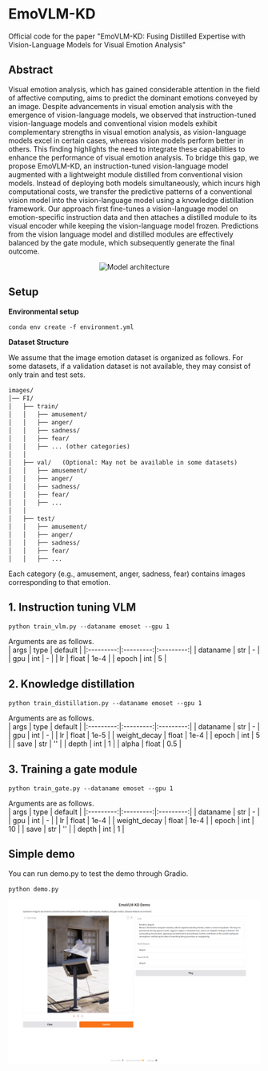 # EmoVLM-KD
Official code for the paper "EmoVLM-KD: Fusing Distilled Expertise with Vision-Language Models for Visual Emotion Analysis"


## Abstract 
Visual emotion analysis, which has gained considerable attention in the field of affective computing, aims to predict the dominant emotions conveyed by an image. Despite advancements in visual emotion analysis with the emergence of vision-language models, we observed that instruction-tuned vision-language models and conventional vision models exhibit complementary strengths in visual emotion analysis, as vision-language models excel in certain cases, whereas vision models perform better in others. This finding highlights the need to integrate these capabilities to enhance the performance of visual emotion analysis. To bridge this gap, we propose EmoVLM-KD, an instruction-tuned vision-language model augmented with a lightweight module distilled from conventional vision models. Instead of deploying both models simultaneously, which incurs high computational costs, we transfer the predictive patterns of a conventional vision model into the vision-language model using a knowledge distillation framework. Our approach first fine-tunes a vision-language model on emotion-specific instruction data and then attaches a distilled module to its visual encoder while keeping the vision-language model frozen. Predictions from the vision language model and distilled modules are effectively balanced by the gate module, which subsequently generate the final outcome. 

<div align="center">
  <img src="architecture_v10.jpg" alt="Model architecture" width="700">
</div>


## Setup 
**Environmental setup**
```  
conda env create -f environment.yml
```

**Dataset Structure**

We assume that the image emotion dataset is organized as follows.
For some datasets, if a validation dataset is not available, they may consist of only train and test sets.
```
images/
│── FI/
│   ├── train/
│   │   ├── amusement/
│   │   ├── anger/
│   │   ├── sadness/
│   │   ├── fear/
│   │   ├── ... (other categories)
│   │
│   ├── val/   (Optional: May not be available in some datasets)
│   │   ├── amusement/
│   │   ├── anger/
│   │   ├── sadness/
│   │   ├── fear/
│   │   ├── ...
│   │
│   ├── test/
│   │   ├── amusement/
│   │   ├── anger/
│   │   ├── sadness/
│   │   ├── fear/
│   │   ├── ...
```

Each category (e.g., amusement, anger, sadness, fear) contains images corresponding to that emotion. 

## 1. Instruction tuning VLM
```
python train_vlm.py --dataname emoset --gpu 1
```
Arguments are as follows.  
| args | type | default |
|:---------:|:---------:|:---------:|
| dataname   | str   | -   |
| gpu   | int   | -   |
| lr   | float   | 1e-4   |
| epoch   | int   | 5   |


## 2. Knowledge distillation

```
python train_distillation.py --dataname emoset --gpu 1
```

Arguments are as follows.  
| args | type | default |
|:---------:|:---------:|:---------:|
| dataname   | str   | -   |
| gpu   | int   | -   |
| lr   | float   | 1e-5   |
| weight_decay   | float   | 1e-4   |
| epoch   | int   | 5   |
| save   | str   | ''   |
| depth   | int   |  1  |
| alpha   | float   | 0.5  |



## 3. Training a gate module

```
python train_gate.py --dataname emoset --gpu 1
```

Arguments are as follows.  
| args | type | default |
|:---------:|:---------:|:---------:|
| dataname   | str   | -   |
| gpu   | int   | -   |
| lr   | float   | 1e-4   |
| weight_decay   | float   | 1e-4   |
| epoch   | int   | 10   |
| save   | str   | ''   |
| depth   | int   |  1  | 


## Simple demo
You can run demo.py to test the demo through Gradio.

```
python demo.py
```


<div align="center">
  <img src="demo.png" width="1000">
</div>

